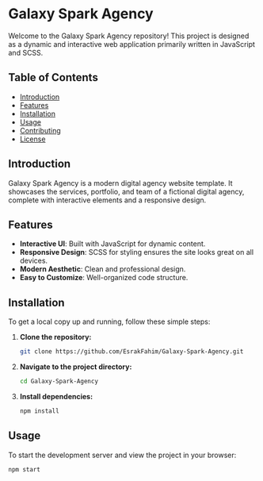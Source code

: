# Galaxy Spark Agency

Welcome to the Galaxy Spark Agency repository! This project is designed as a dynamic and interactive web application primarily written in JavaScript and SCSS.

## Table of Contents
- [Introduction](#introduction)
- [Features](#features)
- [Installation](#installation)
- [Usage](#usage)
- [Contributing](#contributing)
- [License](#license)

## Introduction
Galaxy Spark Agency is a modern digital agency website template. It showcases the services, portfolio, and team of a fictional digital agency, complete with interactive elements and a responsive design.

## Features
- **Interactive UI**: Built with JavaScript for dynamic content.
- **Responsive Design**: SCSS for styling ensures the site looks great on all devices.
- **Modern Aesthetic**: Clean and professional design.
- **Easy to Customize**: Well-organized code structure.

## Installation
To get a local copy up and running, follow these simple steps:

1. **Clone the repository:**
    ```sh
    git clone https://github.com/EsrakFahim/Galaxy-Spark-Agency.git
    ```
2. **Navigate to the project directory:**
    ```sh
    cd Galaxy-Spark-Agency
    ```
3. **Install dependencies:**
    ```sh
    npm install
    ```

## Usage
To start the development server and view the project in your browser:
```sh
npm start
